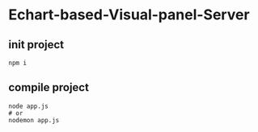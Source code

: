 # Echart-based-Visual-panel-Server

## init project

```
npm i
```

## compile project

```
node app.js
# or
nodemon app.js
```
